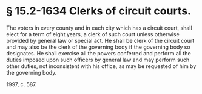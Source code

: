 # § 15.2-1634 Clerks of circuit courts.

<p>The voters in every county and in each city which has a circuit court, shall elect for a term of eight years, a clerk of such court unless otherwise provided by general law or special act. He shall be clerk of the circuit court and may also be the clerk of the governing body if the governing body so designates. He shall exercise all the powers conferred and perform all the duties imposed upon such officers by general law and may perform such other duties, not inconsistent with his office, as may be requested of him by the governing body.</p><p>1997, c. 587.</p>